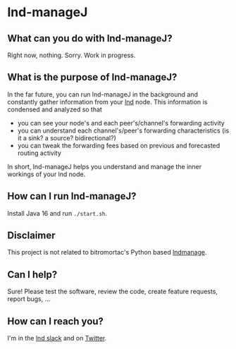 # lnd-manageJ

## What can you do with lnd-manageJ?

Right now, nothing. Sorry. Work in progress.

## What is the purpose of lnd-manageJ?

In the far future, you can run lnd-manageJ in the background and constantly gather information from your
[lnd](https://github.com/lightningnetwork/lnd) node.
This information is condensed and analyzed so that

 - you can see your node's and each peer's/channel's forwarding activity
 - you can understand each channel's/peer's forwarding characteristics (is it a sink? a source? bidirectional?)  
 - you can tweak the forwarding fees based on previous and forecasted routing activity

In short, lnd-manageJ helps you understand and manage the inner workings of your lnd node.

## How can I run lnd-manageJ?

Install Java 16 and run `./start.sh`.

## Disclaimer
This project is not related to bitromortac's Python based [lndmanage](https://github.com/bitromortac/lndmanage).

## Can I help?

Sure! Please test the software, review the code, create feature requests, report bugs, ...

## How can I reach you?
I'm in the [lnd slack](https://dev.lightning.community/) and on [Twitter](https://twitter.com/c_otto83).
